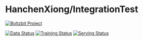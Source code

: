 # HanchenXiong/IntegrationTest 

[![Boltzbit Project](https://img.shields.io/badge/Boltzbit-Project-blueviolet?style=for-the-badge)](https://demo.platform.boltzbit.com/demo-user/HanchenXiong/IntegrationTest)

[![Data Status](http://demo.platform.boltzbit.com/github-service/api/v1/cubes/status/data?repositoryOwnerPlusName=HanchenXiong/IntegrationTest&token=PUBLIC)](https://demo.platform.boltzbit.com/demo-user/HanchenXiong/IntegrationTest?tab=Dataset)
[![Training Status](http://demo.platform.boltzbit.com/github-service/api/v1/cubes/status/train?repositoryOwnerPlusName=HanchenXiong/IntegrationTest&token=PUBLIC)](https://demo.platform.boltzbit.com/demo-user/HanchenXiong/IntegrationTest?tab=Training)
[![Serving Status](http://demo.platform.boltzbit.com/github-service/api/v1/cubes/status/serving?repositoryOwnerPlusName=HanchenXiong/IntegrationTest&token=PUBLIC)](https://demo.platform.boltzbit.com/demo-user/HanchenXiong/IntegrationTest)